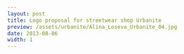 ```yaml
---
layout: post
title: Logo proposal for streetwear shop Urbanite
preview: /assets/urbanite/Alina_Loseva_Urbanite_04.jpg
date: 2013-08-06
width: 1
---
```

